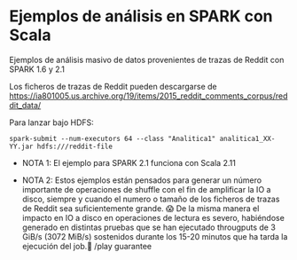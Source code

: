 # Ejemplos de análisis en SPARK con Scala

Ejemplos de análisis masivo de datos provenientes de trazas de Reddit con SPARK 1.6 y 2.1

Los ficheros de trazas de Reddit pueden descargarse de
  https://ia801005.us.archive.org/19/items/2015_reddit_comments_corpus/reddit_data/

Para lanzar bajo HDFS:
``` 
spark-submit --num-executors 64 --class "Analitica1" analitica1_XX-YY.jar hdfs:///reddit-file
```
* NOTA 1:
El ejemplo para SPARK 2.1 funciona con Scala 2.11

* NOTA 2:
Estos ejemplos están pensados para generar un número importante de operaciones de shuffle con el fin de amplificar la IO a disco, siempre y cuando el numero o tamaño de los ficheros de trazas de Reddit sea suficientemente grande. :scream:
De la misma manera el impacto en IO a disco en operaciones de lectura es severo, habiéndose generado en distintas pruebas que se han ejecutado througputs de 3 GiB/s (3072 MiB/s) sostenidos durante los 15-20 minutos que ha tarda la ejecución del job.:punch: /play guarantee
